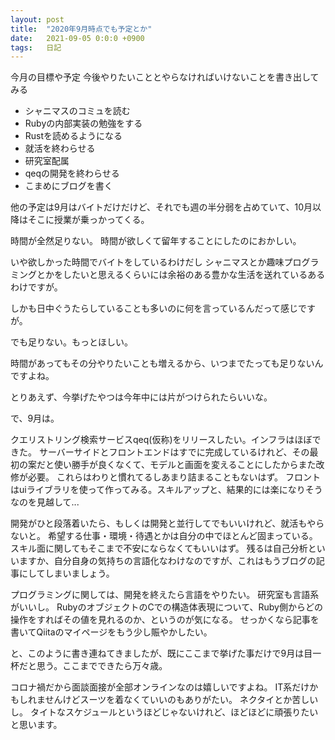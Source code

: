 ```yaml
---
layout: post
title:  "2020年9月時点でも予定とか"
date:   2021-09-05 0:0:0 +0900
tags:   日記
---
```


今月の目標や予定
今後やりたいこととやらなければいけないことを書き出してみる

- シャニマスのコミュを読む
- Rubyの内部実装の勉強をする
- Rustを読めるようになる
- 就活を終わらせる
- 研究室配属
- qeqの開発を終わらせる
- こまめにブログを書く

他の予定は9月はバイトだけだけど、それでも週の半分弱を占めていて、10月以降はそこに授業が乗っかってくる。

時間が全然足りない。
時間が欲しくて留年することにしたのにおかしい。

いや欲しかった時間でバイトをしているわけだし
シャニマスとか趣味プログラミングとかをしたいと思えるくらいには余裕のある豊かな生活を送れているあるわけですが。

しかも日中ぐうたらしていることも多いのに何を言っているんだって感じですが。

でも足りない。もっとほしい。

時間があってもその分やりたいことも増えるから、いつまでたっても足りないんですよね。

とりあえず、今挙げたやつは今年中には片がつけられたらいいな。

で、9月は。

クエリストリング検索サービスqeq(仮称)をリリースしたい。インフラはほぼできた。
サーバーサイドとフロントエンドはすでに完成しているけれど、その最初の案だと使い勝手が良くなくて、モデルと画面を変えることにしたからまた改修が必要。
これらはわりと慣れてるしあまり詰まることもないはず。
フロントはuiライブラリを使って作ってみる。スキルアップと、結果的には楽になりそうなのを見越して...

開発がひと段落着いたら、もしくは開発と並行してでもいいけれど、就活もやらないと。
希望する仕事・環境・待遇とかは自分の中でほとんど固まっている。
スキル面に関してもそこまで不安にならなくてもいいはず。
残るは自己分析といいますか、自分自身の気持ちの言語化なわけなのですが、これはもうブログの記事にしてしまいましょう。

プログラミングに関しては、開発を終えたら言語をやりたい。
研究室も言語系がいいし。
RubyのオブジェクトのCでの構造体表現について、Ruby側からどの操作をすればその値を見れるのか、というのが気になる。
せっかくなら記事を書いてQiitaのマイページをもう少し賑やかしたい。

と、このように書き連ねてきましたが、既にここまで挙げた事だけで9月は目一杯だと思う。ここまでできたら万々歳。

コロナ禍だから面談面接が全部オンラインなのは嬉しいですよね。
IT系だけかもしれませんけどスーツを着なくていいのもありがたい。
ネクタイとか苦しいし。
タイトなスケジュールというほどじゃないけれど、ほどほどに頑張りたいと思います。

